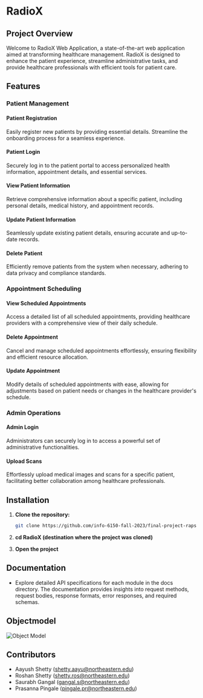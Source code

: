 # RadioX 

## Project Overview

Welcome to RadioX Web Application, a state-of-the-art web application aimed at transforming healthcare management. RadioX is designed to enhance the patient experience, streamline administrative tasks, and provide healthcare professionals with efficient tools for patient care.

## Features

### Patient Management

#### Patient Registration

Easily register new patients by providing essential details. Streamline the onboarding process for a seamless experience.

#### Patient Login

Securely log in to the patient portal to access personalized health information, appointment details, and essential services.

#### View Patient Information

Retrieve comprehensive information about a specific patient, including personal details, medical history, and appointment records.

#### Update Patient Information

Seamlessly update existing patient details, ensuring accurate and up-to-date records.

#### Delete Patient

Efficiently remove patients from the system when necessary, adhering to data privacy and compliance standards.

### Appointment Scheduling

#### View Scheduled Appointments

Access a detailed list of all scheduled appointments, providing healthcare providers with a comprehensive view of their daily schedule.

#### Delete Appointment

Cancel and manage scheduled appointments effortlessly, ensuring flexibility and efficient resource allocation.

#### Update Appointment

Modify details of scheduled appointments with ease, allowing for adjustments based on patient needs or changes in the healthcare provider's schedule.

### Admin Operations

#### Admin Login

Administrators can securely log in to access a powerful set of administrative functionalities.

#### Upload Scans

Effortlessly upload medical images and scans for a specific patient, facilitating better collaboration among healthcare professionals.

## Installation

1. **Clone the repository:**
   ```bash
   git clone https://github.com/info-6150-fall-2023/final-project-raps.git

2. **cd RadioX (destination where the project was cloned)**

3. **Open the project**

## Documentation
- Explore detailed API specifications for each module in the docs directory. The documentation provides insights into request methods, request bodies, response formats, error responses, and required schemas.

## Objectmodel 
![Object Model](https://github.com/info-6150-fall-2023/final-project-raps/assets/144941047/98cdb8b2-943b-4f7b-bd68-232d5623e11d)


## Contributors
- Aayush Shetty (shetty.aayu@northeastern.edu)
- Roshan Shetty (shetty.ros@northeastern.edu)
- Saurabh Gangal (gangal.s@northeastern.edu)
- Prasanna Pingale (pingale.pr@northeastern.edu)
